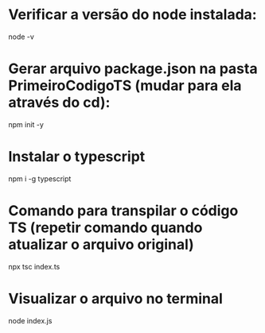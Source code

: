 # Verificar a versão do node instalada:
node -v

# Gerar arquivo package.json na pasta PrimeiroCodigoTS (mudar para ela através do cd):
npm init -y

# Instalar o typescript
npm i -g typescript

# Comando para transpilar o código TS (repetir comando quando atualizar o arquivo original)
npx tsc index.ts

# Visualizar o arquivo no terminal
node index.js

